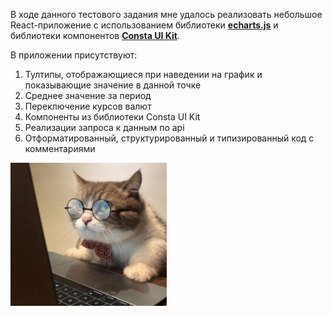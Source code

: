 В ходе данного тестового задания мне удалось реализовать небольшое React-приложение с использованием библиотеки [**echarts.js**](https://echarts.apache.org/en/index.html) и библиотеки компонентов [**Consta UI Kit**](https://consta.design/libs/uikit).

В приложении присутствуют:

1. Тултипы, отображающиеся при наведении на график и показывающие значение в данной точке
2. Среднее значение за период
3. Переключение курсов валют
4. Компоненты из библиотеки Consta UI Kit
5. Реализации запроса к данным по api
6. Отформатированный, структурированный и типизированный код с комментариями


<p align="left">
 <img width="250" src="./assets/coter.jpg" alt="jpg"/>
</p>
